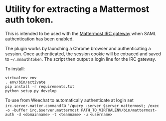 # Utility for extracting a Mattermost auth token.

This is intended to be used with the [Mattermost IRC gateway](https://github.com/42wim/matterircd) when SAML authentication has been enabled.

The plugin works by launching a Chrome browser and authenticating a session. Once authenticated, the session
cookie will be extraced and saved to `~/.mmauthtoken`. The script then output a login line for the IRC gateway.

To install:

```
virtualenv env
. env/bin/activate
pip install -r requirements.txt
python setup.py develop
```

To use from Weechat to automatically authenticate at login set `irc.server.matter.command` to
`"/query -server $server mattermost; /exec -o -buffer irc.$server.mattermost PATH_TO_VIRTUALENV/bin/mattermost-auth -d <domainname> -t <teamname> -u <username>`
